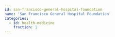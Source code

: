 ```yaml
---
id: san-francisco-general-hospital-foundation
name: 'San Francisco General Hospital Foundation'
categories:
  - id: health-medicine
    fraction: 1
---
```

